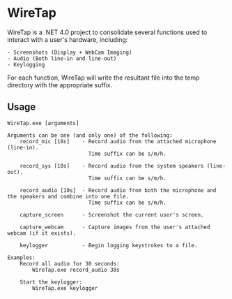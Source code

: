 # WireTap

WireTap is a .NET 4.0 project to consolidate several functions used to interact with a user's hardware, including:
	
	- Screenshots (Display + WebCam Imaging)
	- Audio (Both line-in and line-out)
	- Keylogging

For each function, WireTap will write the resultant file into the temp directory with the appropriate suffix.

## Usage

```
WireTap.exe [arguments]

Arguments can be one (and only one) of the following:
    record_mic [10s]    - Record audio from the attached microphone (line-in).
                          Time suffix can be s/m/h.

    record_sys [10s]    - Record audio from the system speakers (line-out).
                          Time suffix can be s/m/h.

    record_audio [10s]  - Record audio from both the microphone and the speakers and combine into one file.
                          Time suffix can be s/m/h.

    capture_screen      - Screenshot the current user's screen.

    capture_webcam      - Capture images from the user's attached webcam (if it exists).

    keylogger           - Begin logging keystrokes to a file.

Examples:
    Record all audio for 30 seconds:
        WireTap.exe record_audio 30s

    Start the keylogger:
        WireTap.exe keylogger
```
